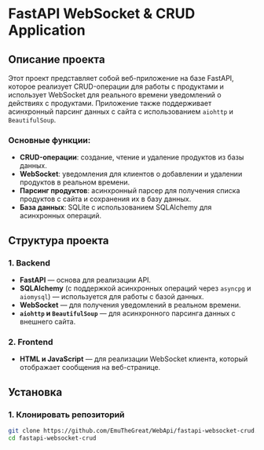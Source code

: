 # FastAPI WebSocket & CRUD Application

## Описание проекта

Этот проект представляет собой веб-приложение на базе FastAPI, которое реализует CRUD-операции для работы с продуктами и использует WebSocket для реального времени уведомлений о действиях с продуктами. Приложение также поддерживает асинхронный парсинг данных с сайта с использованием `aiohttp` и `BeautifulSoup`.

### Основные функции:
- **CRUD-операции**: создание, чтение и удаление продуктов из базы данных.
- **WebSocket**: уведомления для клиентов о добавлении и удалении продуктов в реальном времени.
- **Парсинг продуктов**: асинхронный парсер для получения списка продуктов с сайта и сохранения их в базу данных.
- **База данных**: SQLite с использованием SQLAlchemy для асинхронных операций.

## Структура проекта

### 1. **Backend**
- **FastAPI** — основа для реализации API.
- **SQLAlchemy** (с поддержкой асинхронных операций через `asyncpg` и `aiomysql`) — используется для работы с базой данных.
- **WebSocket** — для получения уведомлений в реальном времени.
- **`aiohttp` и `BeautifulSoup`** — для асинхронного парсинга данных с внешнего сайта.

### 2. **Frontend**
- **HTML и JavaScript** — для реализации WebSocket клиента, который отображает сообщения на веб-странице.

## Установка

### 1. Клонировать репозиторий
```bash
git clone https://github.com/EmuTheGreat/WebApi/fastapi-websocket-crud.git
cd fastapi-websocket-crud
